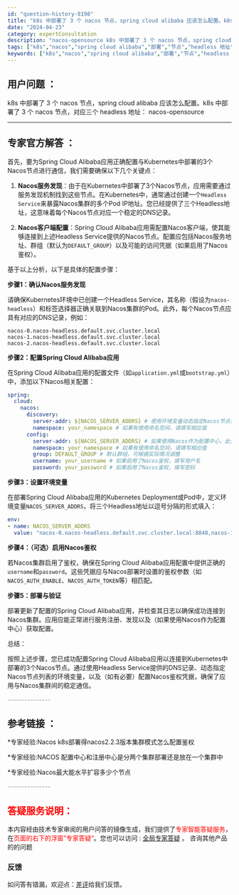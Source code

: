 ```yaml
---
id: "question-history-8198"
title: "k8s 中部署了 3 个 nacos 节点，spring cloud alibaba 应该怎么配置。k8s 中部署了 3 个 nacos 节点，对应三个 headless 地址： nacos-opensource"
date: "2024-04-23"
category: expertConsultation
description: "nacos-opensource k8s 中部署了 3 个 nacos 节点，spring cloud alibaba 应该怎么配置。k8s 中部署了 3 个 nacos 节点，对应三个 headless 地址："
tags: ["k8s","nacos","spring cloud alibaba","部署","节点","headless 地址"]
keywords: ["k8s","nacos","spring cloud alibaba","部署","节点","headless 地址"]
---
```


## 用户问题 ： 
 k8s 中部署了 3 个 nacos 节点，spring cloud alibaba 应该怎么配置。k8s 中部署了 3 个 nacos 节点，对应三个 headless 地址： nacos-opensource 

---------------
## 专家官方解答 ：

首先，要为Spring Cloud Alibaba应用正确配置与Kubernetes中部署的3个Nacos节点进行通信，我们需要确保以下几个关键点：

1. **Nacos服务发现**：由于在Kubernetes中部署了3个Nacos节点，应用需要通过服务发现机制找到这些节点。在Kubernetes中，通常通过创建一个`Headless Service`来暴露Nacos集群的多个Pod IP地址。您已经提供了三个Headless地址，这意味着每个Nacos节点对应一个稳定的DNS记录。

2. **Nacos客户端配置**：Spring Cloud Alibaba应用需配置Nacos客户端，使其能够连接到上述Headless Service提供的Nacos节点。配置应包括Nacos服务地址、群组（默认为`DEFAULT_GROUP`）以及可能的访问凭据（如果启用了Nacos鉴权）。

基于以上分析，以下是具体的配置步骤：

**步骤1：确认Nacos服务发现**

请确保Kubernetes环境中已创建一个Headless Service，其名称（假设为`nacos-headless`）和标签选择器正确关联到Nacos集群的Pod。此外，每个Nacos节点应具有对应的DNS记录，例如：

```
nacos-0.nacos-headless.default.svc.cluster.local
nacos-1.nacos-headless.default.svc.cluster.local
nacos-2.nacos-headless.default.svc.cluster.local
```

**步骤2：配置Spring Cloud Alibaba应用**

在Spring Cloud Alibaba应用的配置文件（如`application.yml`或`bootstrap.yml`）中，添加以下Nacos相关配置：

```yaml
spring:
  cloud:
    nacos:
      discovery:
        server-addr: ${NACOS_SERVER_ADDRS} # 使用环境变量动态指定Nacos节点列表
        namespace: your_namespace # 如果有使用命名空间，请填写相应值
      config:
        server-addr: ${NACOS_SERVER_ADDRS} # 如果使用Nacos作为配置中心，此处也要指定节点列表
        namespace: your_namespace # 如果有使用命名空间，请填写相应值
        group: DEFAULT_GROUP # 默认群组，可根据实际情况调整
        username: your_username # 如果启用了Nacos鉴权，填写用户名
        password: your_password # 如果启用了Nacos鉴权，填写密码
```

**步骤3：设置环境变量**

在部署Spring Cloud Alibaba应用的Kubernetes Deployment或Pod中，定义环境变量`NACOS_SERVER_ADDRS`，将三个Headless地址以逗号分隔的形式填入：

```yaml
env:
- name: NACOS_SERVER_ADDRS
  value: "nacos-0.nacos-headless.default.svc.cluster.local:8848,nacos-1.nacos-headless.default.svc.cluster.local:8848,nacos-2.nacos-headless.default.svc.cluster.local:8848"
```

**步骤4：（可选）启用Nacos鉴权**

若Nacos集群启用了鉴权，确保在Spring Cloud Alibaba应用配置中提供正确的`username`和`password`。这些凭据应与Nacos部署时设置的鉴权参数（如`NACOS_AUTH_ENABLE`、`NACOS_AUTH_TOKEN`等）相匹配。

**步骤5：部署与验证**

部署更新了配置的Spring Cloud Alibaba应用，并检查其日志以确保成功连接到Nacos集群。应用应能正常进行服务注册、发现以及（如果使用Nacos作为配置中心）获取配置。

总结：

按照上述步骤，您已成功配置Spring Cloud Alibaba应用以连接到Kubernetes中部署的3个Nacos节点。通过使用Headless Service提供的DNS记录、动态指定Nacos节点列表的环境变量，以及（如有必要）配置Nacos鉴权凭据，确保了应用与Nacos集群间的稳定通信。


<font color="#949494">---------------</font> 


## 参考链接 ：

*专家经验:Nacos k8s部署得nacos2.2.3版本集群模式怎么配置鉴权 
 
 *专家经验:NACOS 配置中心和注册中心是分两个集群部署还是放在一个集群中 
 
 *专家经验:Nacos最大能水平扩容多少个节点 


 <font color="#949494">---------------</font> 
 


## <font color="#FF0000">答疑服务说明：</font> 

本内容经由技术专家审阅的用户问答的镜像生成，我们提供了<font color="#FF0000">专家智能答疑服务</font>，在<font color="#FF0000">页面的右下的浮窗”专家答疑“</font>。您也可以访问 : [全局专家答疑](https://opensource.alibaba.com/chatBot) 。 咨询其他产品的的问题

### 反馈
如问答有错漏，欢迎点：[差评](https://ai.nacos.io/user/feedbackByEnhancerGradePOJOID?enhancerGradePOJOId=11519)给我们反馈。
